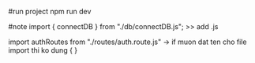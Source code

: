 #run project
npm run dev

#note
import { connectDB } from "./db/connectDB.js"; >> add .js


import authRoutes from "./routes/auth.route.js"
    -> if muon dat ten cho file import thi ko dung { }
